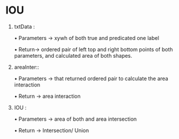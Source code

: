 # IOU

1. txtData :

    • Parameters → xywh of both true and predicated one label 
   
   • Return→ ordered pair of left top and right bottom points of both parameters, and calculated area of both shapes.
   
2. areaInter::

    • Parameters → that returned ordered pair to calculate the area interaction
    
    • Return → area interaction
   
3. IOU :
    
    • Parameters → area of both and area intersection
   
     • Return → Intersection/ Union


